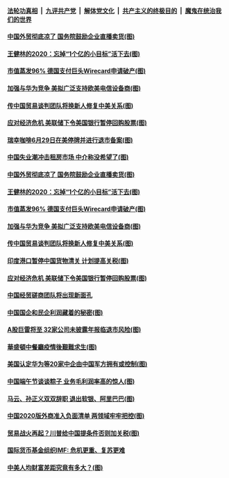 

####  [法轮功真相](../../../../basic/blob/master/README.md?t=06271802) &nbsp;|&nbsp; [九评共产党](../../../../9ping.md/blob/master/README.md?t=06271802) &nbsp;|&nbsp; [解体党文化](../../../../jtdwh.md/blob/master/README.md?t=06271802)  &nbsp;|&nbsp; [共产主义的终极目的](../../../../gczydzjmd.md/blob/master/README.md?t=06271802) &nbsp;|&nbsp; [魔鬼在统治我们的世界](../../../../mgztzwmdsj.md/blob/master/README.md?t=06271802) 

#### [中国外贸彻底凉了 国务院鼓励企业直播卖货(图)](../pages/p5/937813.md?t=06271802) 

#### [王健林的2020：忘掉“1个亿的小目标”活下去(图)](../pages/p5/937834.md?t=06271802) 

#### [市值蒸发96% 德国支付巨头Wirecard申请破产(图)](../pages/p5/937805.md?t=06271802) 

#### [加强与华为竞争 美拟广泛支持欧美电信设备商(图)](../pages/p5/937802.md?t=06271802) 

#### [传中国贸易谈判团队将换新人修复中美关系(图)](../pages/p5/937793.md?t=06271802) 

#### [应对经济危机 美联储下令美国银行暂停回购股票(图)](../pages/p5/937760.md?t=06271802) 

#### [瑞幸咖啡6月29日在美停牌并进行退市备案(图)](../pages/p5/937854.md?t=06271802) 

#### [中国失业潮冲击租房市场 中介称没希望了(图)](../pages/p5/937808.md?t=06271802) 

#### [中国外贸彻底凉了 国务院鼓励企业直播卖货(图)](../pages/p5/937813.md?t=06271802) 

#### [王健林的2020：忘掉“1个亿的小目标”活下去(图)](../pages/p5/937834.md?t=06271802) 

#### [市值蒸发96% 德国支付巨头Wirecard申请破产(图)](../pages/p5/937805.md?t=06271802) 

#### [加强与华为竞争 美拟广泛支持欧美电信设备商(图)](../pages/p5/937802.md?t=06271802) 

#### [传中国贸易谈判团队将换新人修复中美关系(图)](../pages/p5/937793.md?t=06271802) 

#### [印度港口暂停中国货物清关 计划提高关税(图)](../pages/p5/937779.md?t=06271802) 

#### [应对经济危机 美联储下令美国银行暂停回购股票(图)](../pages/p5/937760.md?t=06271802) 

#### [中国经贸磋商团队将出现新面孔](../pages/p5/937736.md?t=06271802) 

#### [中国国企和民企利润藏着的秘密(图)](../pages/p5/937711.md?t=06271802) 

#### [A股巨雷将至 32家公司未披露年报临退市风险(图)](../pages/p5/937727.md?t=06271802) 

#### [華盛頓中餐廳疫情後艱難求生(图)](../pages/p5/937726.md?t=06271802) 

#### [美国认定华为等20家中企由中国军方拥有或控制(图)](../pages/p5/937724.md?t=06271802) 

#### [中国端午节谈谈粽子 业务毛利润率高的惊人(图)](../pages/p5/937695.md?t=06271802) 

#### [马云、孙正义双双辞职 退出软银、阿里巴巴(图)](../pages/p5/937690.md?t=06271802) 

#### [中国2020版外商准入负面清单 两领域牢牢把控(图)](../pages/p5/937687.md?t=06271802) 

#### [贸易战火再起？川普给中国提条件否则加关税(图)](../pages/p5/937682.md?t=06271802) 

#### [国际货币基金组织IMF: 危机更重、复苏更难](../pages/p5/937676.md?t=06271802) 

#### [中美人均财富差距究竟有多大？(图)](../pages/p5/937633.md?t=06271802) 

